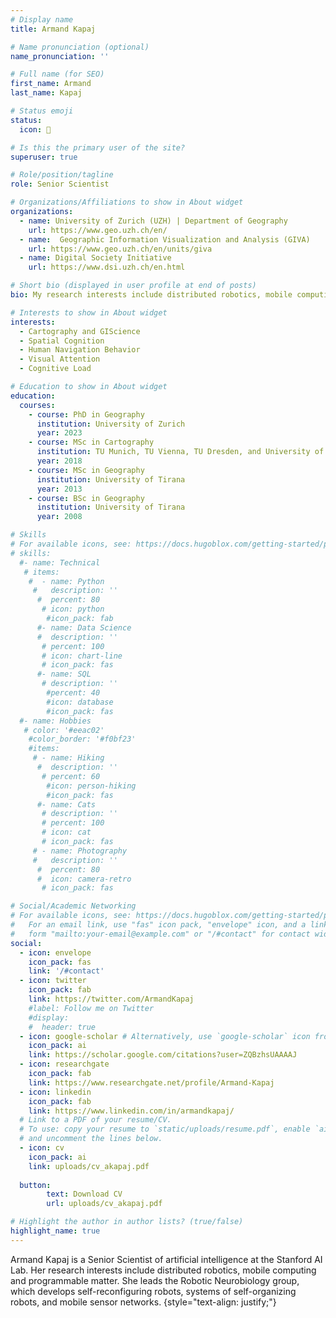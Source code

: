 ```yaml
---
# Display name
title: Armand Kapaj

# Name pronunciation (optional)
name_pronunciation: ''

# Full name (for SEO)
first_name: Armand 
last_name: Kapaj

# Status emoji
status:
  icon: 🧭

# Is this the primary user of the site?
superuser: true

# Role/position/tagline
role: Senior Scientist

# Organizations/Affiliations to show in About widget
organizations:
  - name: University of Zurich (UZH) | Department of Geography
    url: https://www.geo.uzh.ch/en/
  - name:  Geographic Information Visualization and Analysis (GIVA)
    url: https://www.geo.uzh.ch/en/units/giva
  - name: Digital Society Initiative
    url: https://www.dsi.uzh.ch/en.html

# Short bio (displayed in user profile at end of posts)
bio: My research interests include distributed robotics, mobile computing and programmable matter.

# Interests to show in About widget
interests:
  - Cartography and GIScience
  - Spatial Cognition
  - Human Navigation Behavior
  - Visual Attention
  - Cognitive Load

# Education to show in About widget
education:
  courses:
    - course: PhD in Geography
      institution: University of Zurich
      year: 2023
    - course: MSc in Cartography
      institution: TU Munich, TU Vienna, TU Dresden, and University of Twente
      year: 2018
    - course: MSc in Geography
      institution: University of Tirana
      year: 2013
    - course: BSc in Geography
      institution: University of Tirana
      year: 2008

# Skills
# For available icons, see: https://docs.hugoblox.com/getting-started/page-builder/#icons
# skills:
  #- name: Technical
   # items:
    #  - name: Python
     #   description: ''
      #  percent: 80
       # icon: python
        #icon_pack: fab
      #- name: Data Science
      #  description: ''
       # percent: 100
       # icon: chart-line
       # icon_pack: fas
      #- name: SQL
       # description: ''
        #percent: 40
        #icon: database
        #icon_pack: fas
  #- name: Hobbies
   # color: '#eeac02'
    #color_border: '#f0bf23'
    #items:
     # - name: Hiking
      #  description: ''
       # percent: 60
        #icon: person-hiking
        #icon_pack: fas
      #- name: Cats
       # description: ''
       # percent: 100
       # icon: cat
       # icon_pack: fas
     # - name: Photography
     #   description: ''
      #  percent: 80
      #  icon: camera-retro
       # icon_pack: fas

# Social/Academic Networking
# For available icons, see: https://docs.hugoblox.com/getting-started/page-builder/#icons
#   For an email link, use "fas" icon pack, "envelope" icon, and a link in the
#   form "mailto:your-email@example.com" or "/#contact" for contact widget.
social:
  - icon: envelope
    icon_pack: fas
    link: '/#contact'
  - icon: twitter
    icon_pack: fab
    link: https://twitter.com/ArmandKapaj
    #label: Follow me on Twitter
    #display:
    #  header: true
  - icon: google-scholar # Alternatively, use `google-scholar` icon from `ai` icon pack
    icon_pack: ai
    link: https://scholar.google.com/citations?user=ZQBzhsUAAAAJ
  - icon: researchgate
    icon_pack: fab
    link: https://www.researchgate.net/profile/Armand-Kapaj
  - icon: linkedin
    icon_pack: fab
    link: https://www.linkedin.com/in/armandkapaj/
  # Link to a PDF of your resume/CV.
  # To use: copy your resume to `static/uploads/resume.pdf`, enable `ai` icons in `params.yaml`,
  # and uncomment the lines below.
  - icon: cv
    icon_pack: ai
    link: uploads/cv_akapaj.pdf
  
  button:
        text: Download CV
        url: uploads/cv_akapaj.pdf

# Highlight the author in author lists? (true/false)
highlight_name: true
---
```


Armand Kapaj is a Senior Scientist of artificial intelligence at the Stanford AI Lab. Her research interests include distributed robotics, mobile computing and programmable matter. She leads the Robotic Neurobiology group, which develops self-reconfiguring robots, systems of self-organizing robots, and mobile sensor networks.
{style="text-align: justify;"}
